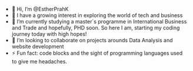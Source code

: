 - 👋 Hi, I’m @EstherPrahK
- 👀 I have a growing interest in exploring the world of tech and business 
- 🌱 I’m currently studying a master´s programme in International Business and Trade and hopefully, PHD soon. So here I am, starting my coding journey today with high hopes! 
- 💞️ I’m looking to collaborate on projects arounds Data Analysis and website development
- ⚡ Fun fact: code blocks and the sight of programming languages used to give me headaches.

<!---
EstherPrahK/EstherPrahK is a ✨ special ✨ repository because its `README.md` (this file) appears on your GitHub profile.
You can click the Preview link to take a look at your changes.
--->
